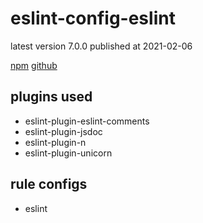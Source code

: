 # eslint-config-eslint

latest version 7.0.0 published at 2021-02-06

[npm](https://www.npmjs.com/package/eslint-config-eslint)
[github](https://github.com/eslint/eslint/tree/main/packages/eslint-config-eslint)

## plugins used

- eslint-plugin-eslint-comments
- eslint-plugin-jsdoc
- eslint-plugin-n
- eslint-plugin-unicorn

## rule configs

- eslint
